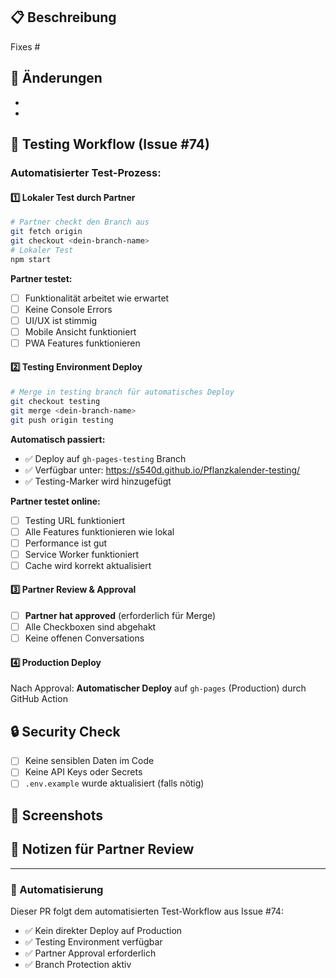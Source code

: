 ## 📋 Beschreibung
<!-- Beschreibe kurz, was dieser PR macht -->

Fixes #<!-- Issue Nummer -->

## 🔄 Änderungen
<!-- Liste die wichtigsten Änderungen auf -->
-
-

## 🧪 Testing Workflow (Issue #74)

### Automatisierter Test-Prozess:

#### 1️⃣ Lokaler Test durch Partner
```bash
# Partner checkt den Branch aus
git fetch origin
git checkout <dein-branch-name>
# Lokaler Test
npm start
```

**Partner testet:**
- [ ] Funktionalität arbeitet wie erwartet
- [ ] Keine Console Errors
- [ ] UI/UX ist stimmig
- [ ] Mobile Ansicht funktioniert
- [ ] PWA Features funktionieren

#### 2️⃣ Testing Environment Deploy
```bash
# Merge in testing branch für automatisches Deploy
git checkout testing
git merge <dein-branch-name>
git push origin testing
```

**Automatisch passiert:**
- ✅ Deploy auf `gh-pages-testing` Branch
- ✅ Verfügbar unter: https://s540d.github.io/Pflanzkalender-testing/
- ✅ Testing-Marker wird hinzugefügt

**Partner testet online:**
- [ ] Testing URL funktioniert
- [ ] Alle Features funktionieren wie lokal
- [ ] Performance ist gut
- [ ] Service Worker funktioniert
- [ ] Cache wird korrekt aktualisiert

#### 3️⃣ Partner Review & Approval
- [ ] **Partner hat approved** (erforderlich für Merge)
- [ ] Alle Checkboxen sind abgehakt
- [ ] Keine offenen Conversations

#### 4️⃣ Production Deploy
Nach Approval: **Automatischer Deploy** auf `gh-pages` (Production) durch GitHub Action

## 🔒 Security Check
- [ ] Keine sensiblen Daten im Code
- [ ] Keine API Keys oder Secrets
- [ ] `.env.example` wurde aktualisiert (falls nötig)

## 📸 Screenshots
<!-- Optional: Screenshots für UI Änderungen -->

## 📝 Notizen für Partner Review
<!-- Worauf soll besonders geachtet werden? -->

---

### 🤖 Automatisierung
Dieser PR folgt dem automatisierten Test-Workflow aus Issue #74:
- ✅ Kein direkter Deploy auf Production
- ✅ Testing Environment verfügbar
- ✅ Partner Approval erforderlich
- ✅ Branch Protection aktiv
